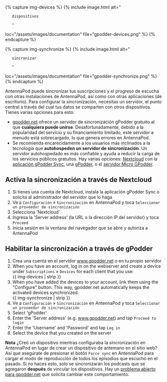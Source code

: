 {% capture img-devices %} {% include image.html alt="

       dispositivos

       "

loc="/assets/images/documentation" file="gpodder-devices.png" %} {% endcapture %}

{% capture img-synchronize %} {% include image.html alt="

       sincronizar

       "

loc="/assets/images/documentation" file="gpodder-synchronize.png" %} {%
endcapture %}

AntennaPod puede sincronizar tus suscripciones y el progreso de escucha con otras
instalaciones de AntennaPod, así como con otras aplicaciones (de escritorio).
Para configurar la sincronización, necesitas un servidor, el punto central a
través del cual tus datos se comparten con otros dispositivos. Tienes varias
opciones para esto:

* [gpodder.net](https://gpodder.net/) ofrece un servidor de sincronización
gPodder gratuito al que **cualquiera puede unirse**. Desafortunadamente,
debido a la popularidad del servicio y su financiamiento limitado, este servidor
a menudo está sobrecargado, lo que genera errores en AntennaPod.
* Se recomienda encarecidamente a los usuarios más inclinados a la tecnología que
**autohospeden un servidor de sincronización**. Un servidor autohospedado es
más confiable y ayuda a reducir la carga de los servicios públicos gratuitos.
Hay varias opciones:
[Nextcloud](https://nextcloud.com/install/#instructions-server) con la
[aplicación gPodder Sync](https://apps.nextcloud.com/apps/gpoddersync), una
[ gPodder](https://gpoddernet.readthedocs.io/en/latest/dev/installation.html), o
el [servidor Micro GPodder](https://github.com/bohwaz/micro-gpodder-server).

## Activa la sincronización a través de Nextcloud

1. Si tienes una cuenta de Nextcloud, instala la aplicación gPodder Sync o
solicita al administrador del servidor que lo haga
1. Ve a `Configuración` » `Sincronización` en AntennaPod y toca
`Seleccionar un proveedor de sincronización`
1. Selecciona 'Nextcloud'
1. Ingresa la 'Server address' (la URL o la dirección IP del servidor) y toca
`Proceed`
1. Inicia sesión en la ventana del navegador que se abre y autoriza a AntennaPod

## Habilitar la sincronización a través de gPodder

1. Crea una cuenta en el servidor www.gpodder.net o en tu propio servidor
1. When you have an account, log in on the webserver and create a device under
`Subscriptions` » `Devices` for each client that you use:<br />{{ img-devices
| strip }}
1. When you have added the devices to your account, link them using the
"Configure" button. This way, gpodder.net automatically keeps the activated
devices synchronized.<br />{{ img-synchronize | strip }}
1. Ve a `Configuración` » `Sincronización` en AntennaPod y toca
`Seleccionar un proveedor de sincronización`
1. Select 'gPodder'
1. Enter the 'Server address' (e.g. www.gpodder.net) and tap `Proceed to login`
1. Enter the 'Username' and 'Password' and tap `Log in`
1. Select the device that you created on the server

**Nota** ¿Creó un dispositivo mientras configuraba la sincronización en
AntennaPod en lugar de crear un dispositivo de antemano en el sitio web? Así que
asegúrate de presionar el botón `Force sync` en AntennaPod para cargar el modo
de reproducción de todos los episodios que escuchó en el pasado. Si no haces
esto, solo se sincronizarán los podcasts que se agregaron **después** de
vincular los dispositivos. Hay un [problema abierto para
gpodder.net](https://github.com/gpodder/mygpo/issues/388) que solicita cambiar
este comportamiento.
